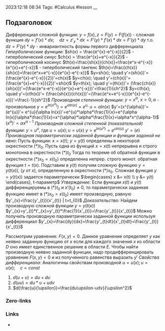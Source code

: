2023:12:18 08:34
Tags: #Calculus #lesson 
__
## Подзаголовок
Дифференциал сложной функции:
$y=f(x), z=F(y)=F(f(x))$ - сложная функция
$dy=f'(x)*dx;\quad dz=z'_{x}*dx = F'(y)*f'(x)*dx=F'(y)*dy$
т.о. $dz=F'(y)*dy$ - инвариантность формы первого дифференциала
*Гиперболические функции:*
$sh(x) = \frac{e^{x}-e^{-x}}{2}$ - гиперболический синус
$ch(x) = \frac{e^{x}+e^{-x}}{2}$ - гиперболический косинус
$th(x)=\frac{sh(x)}{ch(x)}=\frac{e^x-e^{-x}}{e^{x}+e^{-x}}$ - гиперболический тангенс
$th(x)=\frac{ch(x)}{sh(x)}=\frac{e^x+e^{-x}}{e^{x}-e^{-x}}$
$y=sh(x); \quad y'=(sh(x))'= (\frac{e^{x}-e^{-x}}{2})'=ch(x)$
$y=ch(x); \quad y'=(ch(x))'= (\frac{e^{x}+e^{-x}}{2})'=sh(x)$
$y=th(x); \quad y'=(th(x))'= (\frac{ch(x)}{sh(x)})'=(\frac{e^x-e^{-x}}{e^{x}+e^{-x}})'=\frac{1}{ch^2}$
$y=cth(x); \quad y'=(cth(x))'= (\frac{sh(x)}{ch(x)})'=(\frac{e^x+e^{-x}}{e^{x}-e^{-x}})'=\frac{-1}{sh^2}$
*Производная степенной функции*:
$y = x^{\alpha}, \ x > 0, \alpha$ - произвольное
$y=e^{ln(x^{\alpha})})=e^{\alpha ln(x)} = e^{u,} \ u = \alpha ln(x)$
$y'=(x^{\alpha})'=(e^{u})'= e^{u}(\alpha ln(x))'=e^{u}*\alpha*\frac{1}{x}=e^{\alpha ln(x)}\alpha*\frac{1}{x}=x^{\alpha}*\alpha*\frac{1}{x}=\alpha*x^{\alpha-1}$
$(x^{\alpha})'=\alpha x^{\alpha-1}$
*Производная сложной степенной (показательной) функции*:
$y=u^{\upsilon}$, где $u=u(x); \upsilon=\upsilon(x)$
$y=e^{ln(u^{\upsilon})}=e^{\upsilon ln(u)}$
$y'=(e)$
*Производная параметрически заданной функции и функции заданой не явно*:
Пусть функции:
$x=x(t); \ y=y(t)$ определены в некоторой окрестности $(*)t_{0}$. Пусть одна из функций $x=x(t)$ непрерывна и строго монотонна в окрестности $(*)t_{0}$ Тогда по теореме об обратной функции в окрестности $(*)x_{0}=x(t_{0})$ определенна непрер. строго монот. 
обратная функция $t=t(x)$. Подставим в $y(t)$ получим сложную функцию $y=y(t(x)), \ (y \ от \ x)$, определенную в окрестности $(*)x_{0}$. Сложная функция $y=y(t(x))$ задается параметрически
$\begin{cases} x &= x(t) \\ y &= y(t) \end{cases}, t-параметр$
*Утверждение:*
Если функции $x(t)$ и $y(t)$ диффиренцируемы в $(*)t_{0}$ и $x'(t_{0})\neq0,$ то параметрически заданная функцию имеет в $(*)x_{0}=x(t_{0})$ имеет производную, равную $y'_{x}=\frac{y'_{t}}{x'_{t}} | t=t_{0}$
*Доказательство:*
Найдем производную сложной функции $y=y(t(x))$
$y'_{x}=y'_{t}*t'_{x}=y'_{t}*\frac{1}{x'_{t}}=\frac{y'_{t}}{x'_{t}}$
Можно получить производную параметрически заданной функции используя дифференциал
$y'_{x}=\frac{dy}{dx}=\frac{y'_{t}dt}{x'_{t}dt}=\frac{y'_{t}}{x'_{t}}$

Рассмотрим уравнение: $F(x,y)=0$. Данное уравнение определяет $y$ как неявно заданную функцию от $x$ если для каждого  значения $x$ из области $D$ оно имеет единственное решение в области $E$. Чтобы найти производную неявно заданной функции, надо продифференцировать уравнение $F(x,y)=0$ и из полученного равенства выразить $y'$
*Свойства дифференциала*:
Аналогичны свойствам производной
$u=u(x); \upsilon=\upsilon(x); \quad c=const$
1) $d(u + \upsilon)=du+d\upsilon$
2) $d(u\upsilon)=du*\upsilon+udv$
3) $d(\frac{u}{\upsilon})=\frac{du\upsilon-udv}{\upsilon^2}$
### Zero-links

### Links
-